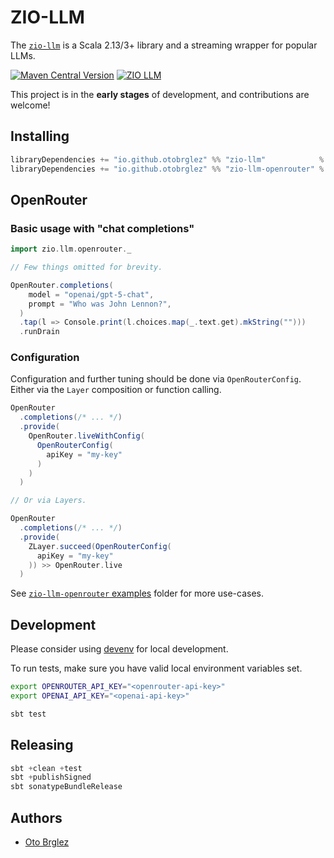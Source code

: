 # ZIO-LLM

The [`zio-llm`][zio-llm] is a Scala 2.13/3+ library and a streaming wrapper for popular LLMs.

[![Maven Central Version](https://img.shields.io/maven-central/v/io.github.otobrglez/zio-llm_3)](https://repo1.maven.org/maven2/io/github/otobrglez/zio-llm_3/)
[![ZIO LLM](https://img.shields.io/github/stars/otobrglez/zio-llm?style=social)](https://github.com/otobrglez/zio-llm)

This project is in the **early stages** of development, and contributions are welcome!

## Installing

```scala
libraryDependencies += "io.github.otobrglez" %% "zio-llm"            % "0.0.1"
libraryDependencies += "io.github.otobrglez" %% "zio-llm-openrouter" % "0.0.1"
```

## OpenRouter

### Basic usage with "chat completions"

```scala
import zio.llm.openrouter._

// Few things omitted for brevity.

OpenRouter.completions(
    model = "openai/gpt-5-chat",
    prompt = "Who was John Lennon?",
  )
  .tap(l => Console.print(l.choices.map(_.text.get).mkString("")))
  .runDrain
```

### Configuration

Configuration and further tuning should be done via `OpenRouterConfig`. Either via the `Layer` composition or function
calling.

```scala
OpenRouter
  .completions(/* ... */)
  .provide(
    OpenRouter.liveWithConfig(
      OpenRouterConfig(
        apiKey = "my-key"
      )
    )
  )

// Or via Layers.

OpenRouter
  .completions(/* ... */)
  .provide(
    ZLayer.succeed(OpenRouterConfig(
      apiKey = "my-key"
    )) >> OpenRouter.live
  )
```

See [`zio-llm-openrouter` examples](zio-llm-openrouter/src/main/scala/zio/llm/openrouter/examples) folder for more
use-cases.

## Development

Please consider using [devenv](https://devenv.sh/) for local development.

To run tests, make sure you have valid local environment variables set.

```bash
export OPENROUTER_API_KEY="<openrouter-api-key>"
export OPENAI_API_KEY="<openai-api-key>"

sbt test
```

## Releasing

```sbt
sbt +clean +test
sbt +publishSigned
sbt sonatypeBundleRelease
```

## Authors

- [Oto Brglez](https://github.com/otobrglez)

[zio-llm]: https://github.com/otobrglez/zio-llm
